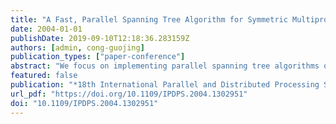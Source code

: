 ```yaml
---
title: "A Fast, Parallel Spanning Tree Algorithm for Symmetric Multiprocessors (SMPs)"
date: 2004-01-01
publishDate: 2019-09-10T12:18:36.283159Z
authors: [admin, cong-guojing]
publication_types: ["paper-conference"]
abstract: "We focus on implementing parallel spanning tree algorithms on SMPs. Spanning tree is an important problem in the sense that it is the building block for many other parallel graph algorithms and also because it is representative of a large class of irregular combinatorial problems that have simple and efficient sequential implementations and fast PRAM algorithms, but often have no known efficient parallel implementations. Experimental studies have been conducted on related problems (minimum spanning tree and connected components) using parallel computers, but only achieved reasonable speedup on regular graph topologies that can be implicitly partitioned with good locality features or on very dense graphs with limited numbers of vertices. We present a new randomized algorithm and implementation with superior performance that for the first-time achieves parallel speedup on arbitrary graphs (both regular and irregular topologies) when compared with the best sequential implementation for finding a spanning tree. This new algorithm uses several techniques to give an expected running time that scales linearly with the number p of processors for suitably large inputs (n>p/sup 2/). As the spanning tree problem is notoriously hard for any parallel implementation to achieve reasonable speedup, our study may shed new light on implementing PRAM algorithms for shared-memory parallel computers. The source code for these algorithms is freely-available from our Web site hpc.ece.unm.edu."
featured: false
publication: "*18th International Parallel and Distributed Processing Symposium (IPDPS 2004), 26-30 April 2004, Santa Fe, NM*"
url_pdf: "https://doi.org/10.1109/IPDPS.2004.1302951"
doi: "10.1109/IPDPS.2004.1302951"
---
```


